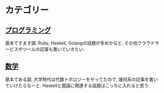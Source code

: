 # カテゴリー

## [プログラミング](/categories/programming/1.html)
基本ですます調. Ruby, Haskell, Golangの話題が多めかなと. その他クラウドサービスやツールの記事も書いていきたい.

## [数学](/categories/math/1.html)
基本である調. 大学時代は代数トポロジーをやってたので, 幾何系の記事を書いていけたらなーと. Haskellと圏論に関連する話題はこっちに入れると思う.

